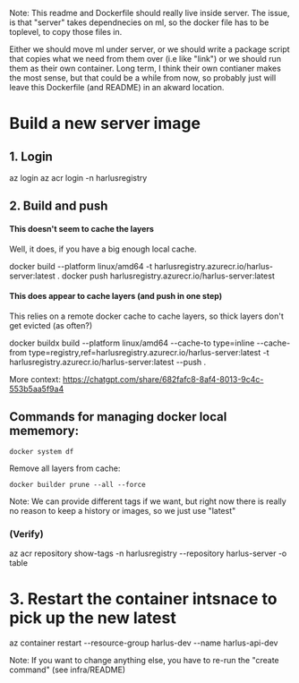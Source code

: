 Note: This readme and Dockerfile should really live inside server. The issue, is that "server" takes dependnecies on ml, so the docker file has to be toplevel, to copy those files in.

Either we should move ml under server, or we should write a package script that copies what we need from them over (i.e like "link") or we should run them as their own container. Long term, I think their own contianer makes the most sense, but that could be a while from now, so probably just will leave this Dockerfile (and README) in an akward location.

# Build a new server image

## 1. Login

az login
az acr login -n harlusregistry

## 2. Build and push

#### This doesn't seem to cache the layers

Well, it does, if you have a big enough local cache.

docker build --platform linux/amd64 -t harlusregistry.azurecr.io/harlus-server:latest .
docker push harlusregistry.azurecr.io/harlus-server:latest

#### This does appear to cache layers (and push in one step)

This relies on a remote docker cache to cache layers, so thick layers don't get evicted (as often?)

docker buildx build --platform linux/amd64 --cache-to type=inline --cache-from type=registry,ref=harlusregistry.azurecr.io/harlus-server:latest -t harlusregistry.azurecr.io/harlus-server:latest --push .

More context: https://chatgpt.com/share/682fafc8-8af4-8013-9c4c-553b5aa5f9a4

## Commands for managing docker local mememory:

```
docker system df
```

Remove all layers from cache:

```
docker builder prune --all --force
```

Note: We can provide different tags if we want, but right now there is really no reason to keep a history or images, so we just use "latest"

### (Verify)

az acr repository show-tags -n harlusregistry --repository harlus-server -o table

# 3. Restart the container intsnace to pick up the new latest

az container restart --resource-group harlus-dev --name harlus-api-dev

Note: If you want to change anything else, you have to re-run the "create command" (see infra/README)
